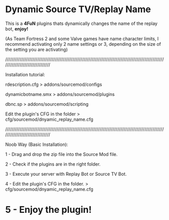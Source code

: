 # Dynamic Source TV/Replay Name
This is a **4FuN** plugins thats dynamically changes the name of the replay bot, **enjoy!**

(As Team Fortress 2 and some Valve games have name character limits, I recommend activating only 2 name settings or 3, depending on the size of the setting you are activating)

///////////////////////////////////////////////////////////////////////////////////////////////////////////////////////////////

Installation tutorial:

rdescription.cfg > addons/sourcemod/configs

dynamicbotname.smx > addons/sourcemod/plugins

dbnc.sp > addons/sourcemod/scripting


Edit the plugin's CFG in the folder > cfg/sourcemod/dnyamic_replay_name.cfg

///////////////////////////////////////////////////////////////////////////////////////////////////////////////////////////////

Noob Way (Basic Installation):

1 - Drag and drop the zip file into the Source Mod file.

2 - Check if the plugins are in the right folder.

3 - Execute your server with Replay Bot or Source TV Bot.

4 - Edit the plugin's CFG in the folder. > cfg/sourcemod/dnyamic_replay_name.cfg

# **5 - Enjoy the plugin!**
